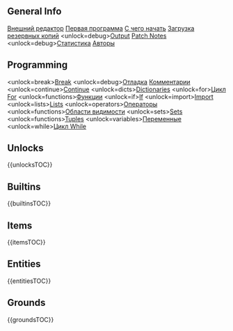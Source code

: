 ## General Info
[Внешний редактор](docs/external_editor.md)      [Первая программа](docs/first_program.md)      [С чего начать](docs/getting_started.md)      [Загрузка резервных копий](docs/backup.md)      <unlock=debug>[Output](docs/output.md)      </unlock>[Patch Notes](docs/patchnotes.md)      <unlock=debug>[Статистика](docs/stats.md)      </unlock>      [Авторы](docs/credits.md)

## Programming
<unlock=break>[Break](docs/scripting/break.md)      </unlock><unlock=debug>[Отладка](docs/scripting/debug.md)      </unlock>[Комментарии](docs/scripting/comments.md)      <unlock=continue>[Continue](docs/scripting/continue.md)      </unlock><unlock=dicts>[Dictionaries](docs/scripting/dicts.md)      </unlock><unlock=for>[Цикл For](docs/scripting/for.md)      </unlock><unlock=functions>[Функции](docs/scripting/functions.md)      </unlock><unlock=if>[If](docs/scripting/if.md)      </unlock><unlock=import>[Import](docs/scripting/import.md)      </unlock><unlock=lists>[Lists](docs/scripting/lists.md)      </unlock><unlock=operators>[Операторы](docs/scripting/operators.md)      </unlock><unlock=functions>[Области видимости](docs/scripting/scopes.md)      </unlock><unlock=sets>[Sets](docs/scripting/sets.md)      </unlock><unlock=functions>[Tuples](docs/scripting/tuples.md)      </unlock><unlock=variables>[Переменные](docs/scripting/variables.md)      </unlock><unlock=while>[Цикл While](docs/scripting/while.md)      </unlock>

## Unlocks
{{unlocksTOC}}

## Builtins
{{builtinsTOC}}

## Items
{{itemsTOC}}

## Entities
{{entitiesTOC}}

## Grounds
{{groundsTOC}}